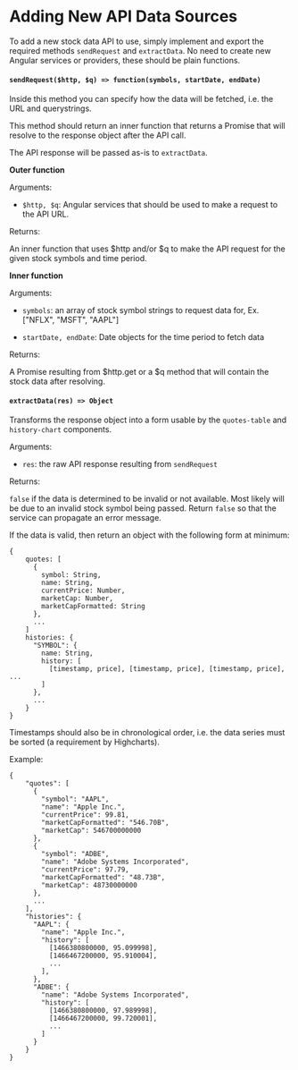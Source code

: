 # Adding New API Data Sources

To add a new stock data API to use, simply implement and export the required methods `sendRequest` and `extractData`. No need to create new Angular services or providers, these should be plain functions.

#### `sendRequest($http, $q) => function(symbols, startDate, endDate)`

Inside this method you can specify how the data will be fetched, i.e. the URL and querystrings.

This method should return an inner function that returns a Promise that will resolve to the response object after the API call.

The API response will be passed as-is to `extractData`.

**Outer function**

Arguments:

- `$http, $q`: Angular services that should be used to make a request to the API URL.

Returns:

An inner function that uses $http and/or $q to make the API request for the given stock symbols and time period.

**Inner function**

Arguments:

- `symbols`: an array of stock symbol strings to request data for, Ex. ["NFLX", "MSFT", "AAPL"]

- `startDate, endDate`: Date objects for the time period to fetch data

Returns:

A Promise resulting from $http.get or a $q method that will contain the stock data after resolving.



#### `extractData(res) => Object`

Transforms the response object into a form usable by the `quotes-table` and `history-chart` components.

Arguments:

- `res`: the raw API response resulting from `sendRequest`

Returns:

`false` if the data is determined to be invalid or not available. Most likely will be due to an invalid stock symbol being passed. Return `false` so that the service can propagate an error message.

If the data is valid, then return an object with the following form at minimum:

```
{
    quotes: [
      {
        symbol: String,
        name: String,
        currentPrice: Number,
        marketCap: Number,
        marketCapFormatted: String
      },
      ...
    ]
    histories: {
      "SYMBOL": {
        name: String,
        history: [
          [timestamp, price], [timestamp, price], [timestamp, price], ...
        ]
      },
      ...
    }
}
```

Timestamps should also be in chronological order, i.e. the data series must be sorted (a requirement by Highcharts).

Example:

```
{
    "quotes": [
      {
        "symbol": "AAPL",
        "name": "Apple Inc.",
        "currentPrice": 99.81,
        "marketCapFormatted": "546.70B",
        "marketCap": 546700000000
      },
      {
        "symbol": "ADBE",
        "name": "Adobe Systems Incorporated",
        "currentPrice": 97.79,
        "marketCapFormatted": "48.73B",
        "marketCap": 48730000000
      },
      ...
    ],
    "histories": {
      "AAPL": {
        "name": "Apple Inc.",
        "history": [
          [1466380800000, 95.099998],
          [1466467200000, 95.910004],
          ...
        ],
      },
      "ADBE": {
        "name": "Adobe Systems Incorporated",
        "history": [
          [1466380800000, 97.989998],
          [1466467200000, 99.720001],
          ...
        ]
      }
    }
}
```
